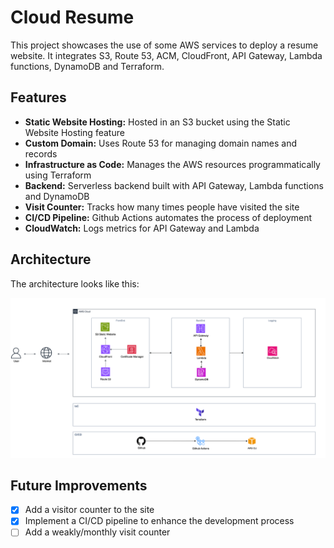 # Cloud Resume

This project showcases the use of some AWS services to deploy a resume website.
It integrates S3, Route 53, ACM, CloudFront, API Gateway, Lambda functions, DynamoDB and Terraform.


## Features

- **Static Website Hosting:** Hosted in an S3 bucket using the Static Website Hosting feature
- **Custom Domain:** Uses Route 53  for managing domain names and records
- **Infrastructure as Code:** Manages the AWS resources programmatically using Terraform
- **Backend:** Serverless backend built with API Gateway, Lambda functions and DynamoDB
- **Visit Counter:** Tracks how many times people have visited the site
- **CI/CD Pipeline:** Github Actions automates the process of deployment
- **CloudWatch:** Logs metrics for API Gateway and Lambda


## Architecture

The architecture looks like this:

![Architecture diagram](architecture.png)



## Future Improvements

- [x]  Add a visitor counter to the site
- [x]  Implement a CI/CD pipeline to enhance the development process
- [ ]  Add a weakly/monthly visit counter
